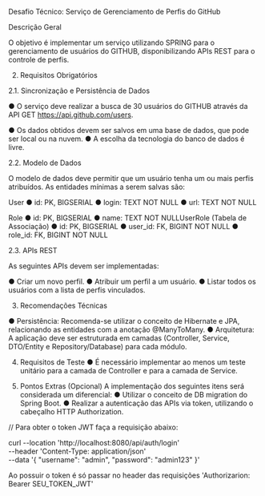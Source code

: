 Desafio Técnico: Serviço de Gerenciamento de Perfis
do GitHub

Descrição Geral

O objetivo é implementar um serviço utilizando SPRING para o gerenciamento de
usuários do GITHUB, disponibilizando APIs REST para o controle de perfis.

2. Requisitos Obrigatórios

2.1. Sincronização e Persistência de Dados

●​ O serviço deve realizar a busca de 30 usuários do GITHUB através da API​
GET https://api.github.com/users. 

●​ Os dados obtidos devem ser salvos em uma base de dados, que pode ser local
ou na nuvem.
●​ A escolha da tecnologia do banco de dados é livre.

2.2. Modelo de Dados

O modelo de dados deve permitir que um usuário tenha um ou mais perfis atribuídos.
As entidades mínimas a serem salvas são: 

User
●​ id: PK, BIGSERIAL
●​ login: TEXT NOT NULL
●​ url: TEXT NOT NULL

Role
●​ id: PK, BIGSERIAL
●​ name: TEXT NOT NULLUserRole (Tabela de Associação)
●​ id: PK, BIGSERIAL
●​ user_id: FK, BIGINT NOT NULL
●​ role_id: FK, BIGINT NOT NULL

2.3. APIs REST

As seguintes APIs devem ser implementadas:

●​ Criar um novo perfil.
●​ Atribuir um perfil a um usuário.
●​ Listar todos os usuários com a lista de perfis vinculados.

3. Recomendações Técnicas

●​ Persistência: Recomenda-se utilizar o conceito de Hibernate e JPA, relacionando
as entidades com a anotação @ManyToMany.
●​ Arquitetura: A aplicação deve ser estruturada em camadas (Controller, Service,
DTO/Entity e Repository/Database) para cada módulo.

4. Requisitos de Teste 
●​ É necessário implementar ao menos um teste unitário para a camada de
Controller e para a camada de Service.

5. Pontos Extras (Opcional)
A implementação dos seguintes itens será considerada um diferencial:
●​ Utilizar o conceito de DB migration do Spring Boot.
●​ Realizar a autenticação das APIs via token, utilizando o cabeçalho HTTP​
Authorization.

// Para obter o token JWT faça a requisição abaixo:

curl --location 'http://localhost:8080/api/auth/login' \
--header 'Content-Type: application/json' \
--data '{
    "username": "admin",
    "password": "admin123"
}'

Ao possuir o token é só passar no header das requisições 'Authorizarion: Bearer SEU_TOKEN_JWT'